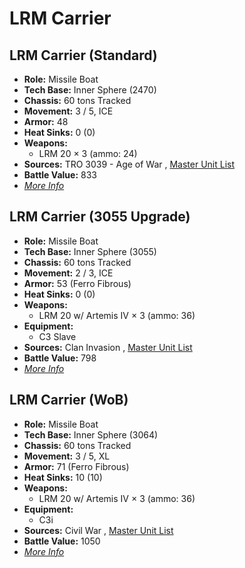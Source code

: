 # LRM Carrier 

## LRM Carrier (Standard) 

- **Role:** Missile Boat 
- **Tech Base:** Inner Sphere (2470) 
- **Chassis:** 60 tons Tracked 
- **Movement:** 3 / 5, ICE 
- **Armor:** 48 
- **Heat Sinks:** 0 (0) 
- **Weapons:** 
  - LRM 20 × 3 (ammo: 24) 
- **Sources:** TRO 3039 - Age of War , [Master Unit List](http://masterunitlist.info/Unit/Details/1952/lrm-carrier-standard) 
- **Battle Value:** 833 
- [*More Info*](lrm_carrier/lrm_carrier_standard.md) 

## LRM Carrier (3055 Upgrade) 

- **Role:** Missile Boat 
- **Tech Base:** Inner Sphere (3055) 
- **Chassis:** 60 tons Tracked 
- **Movement:** 2 / 3, ICE 
- **Armor:** 53 (Ferro Fibrous) 
- **Heat Sinks:** 0 (0) 
- **Weapons:** 
  - LRM 20 w/ Artemis IV × 3 (ammo: 36) 
- **Equipment:** 
  - C3 Slave 
- **Sources:** Clan Invasion , [Master Unit List](http://masterunitlist.info/Unit/Details/1951/lrm-carrier-3055-upgrade) 
- **Battle Value:** 798 
- [*More Info*](lrm_carrier/lrm_carrier_3055_upgrade.md) 

## LRM Carrier (WoB) 

- **Role:** Missile Boat 
- **Tech Base:** Inner Sphere (3064) 
- **Chassis:** 60 tons Tracked 
- **Movement:** 3 / 5, XL 
- **Armor:** 71 (Ferro Fibrous) 
- **Heat Sinks:** 10 (10) 
- **Weapons:** 
  - LRM 20 w/ Artemis IV × 3 (ammo: 36) 
- **Equipment:** 
  - C3i 
- **Sources:** Civil War , [Master Unit List](http://masterunitlist.info/Unit/Details/1953/lrm-carrier-wob) 
- **Battle Value:** 1050 
- [*More Info*](lrm_carrier/lrm_carrier_wob.md) 

